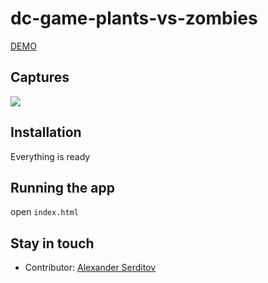 # dc-game-plants-vs-zombies

[DEMO](https://dguard.github.io/dguard-game-plants-vs-zombies/)

## Captures
  <img src="./captures/plant-attack-at-zombie-land.gif" />

## Installation

Everything is ready


## Running the app

open `index.html`

## Stay in touch

- Contributor: [Alexander Serditov](mailto:mededr90@gmail.com)
